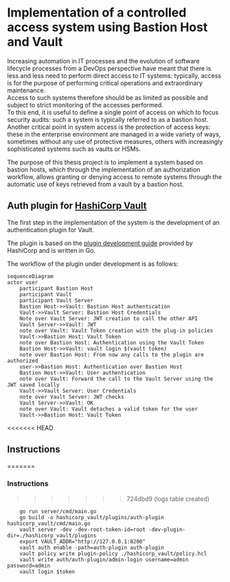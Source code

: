 # Implementation of a controlled access system using Bastion Host and Vault
Increasing automation in IT processes and the evolution of software lifecycle processes from a DevOps perspective have meant that there is less and less need to perform direct access to IT systems: typically, access is for the purpose of performing critical operations and extraordinary maintenance.  
Access to such systems therefore should be as limited as possible and subject to strict monitoring of the accesses performed.  
To this end, it is useful to define a single point of access on which to focus security audits: such a system is typically referred to as a bastion host.  
Another critical point in system access is the protection of access keys: these in the enterprise environment are managed in a wide variety of ways, sometimes without any use of protective measures, others with increasingly sophisticated systems such as vaults or HSMs.

The purpose of this thesis project is to implement a system based on bastion hosts, which through the implementation of an authorization workflow, allows granting or denying access to remote systems through the automatic use of keys retrieved from a vault by a bastion host.

## Auth plugin for [HashiCorp Vault](https://www.vaultproject.io/)
The first step in the implementation of the system is the development of an authentication plugin for Vault.

The plugin is based on the [plugin development guide](https://www.vaultproject.io/docs/internals/plugins.html) provided by HashiCorp and is written in Go.

The workflow of the plugin under development is as follows:
```mermaid
sequenceDiagram
actor user
    participant Bastion Host
    participant Vault
    participant Vault Server
    Bastion Host->>Vault: Bastion Host authentication
    Vault->>Vault Server: Bastion Host Credentials
    Note over Vault Server: JWT creation to call the other API
    Vault Server->>Vault: JWT 
    note over Vault: Vault Token creation with the plug-in policies
    Vault->>Bastion Host: Vault Token 
    note over Bastion Host: Authentication using the Vault Token
    Bastion Host->>Vault: vault login $(vault token)
    note over Bastion Host: From now any calls to the plugin are authorized
    user->>Bastion Host: Authentication over Bastion Host
    Bastion Host->>Vault: User authentication
    note over Vault: Forward the call to the Vault Server using the JWT saved locally
    Vault->>Vault Server: User Credentials
    note over Vault Server: JWT checks
    Vault Server->>Vault: OK
    note over Vault: Vault detaches a valid token for the user
    Vault->>Bastion Host: Vault Token
```

<<<<<<< HEAD
## Instructions
=======
### Instructions
>>>>>>> 724dbd9 (logs table created)
```
    go run server/cmd/main.go
    go build -o hashicorp_vault/plugins/auth-plugin hashicorp_vault/cmd/main.go
    vault server -dev -dev-root-token-id=root -dev-plugin-dir=./hashicorp_vault/plugins
    export VAULT_ADDR="http://127.0.0.1:8200"
    vault auth enable -path=auth-plugin auth-plugin
    vault policy write plugin-policy ./hashicorp_vault/policy.hcl
    vault write auth/auth-plugin/admin-login username=admin password=admin
    vault login $token
```
